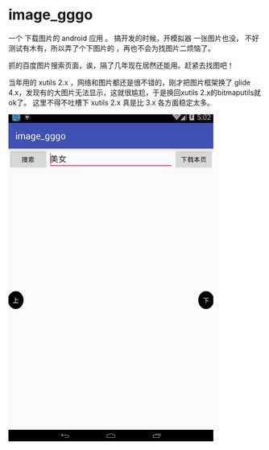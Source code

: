 # image_gggo
一个 下载图片的 android 应用 。
搞开发的时候，开模拟器  一张图片也没， 不好测试有木有，所以弄了个下图片的 ，再也不会为找图片二烦恼了。

抓的百度图片搜索页面，诶，隔了几年现在居然还能用。赶紧去找图吧！

   当年用的 xutils 2.x ，网络和图片都还是很不错的，刚才把图片框架换了 glide 4.x，发现有的大图片无法显示，这就很尴尬，于是换回xutils 2.x的bitmaputils就ok了。 这里不得不吐槽下 xutils 2.x 真是比 3.x 各方面稳定太多。



![avatar](https://github.com/hu5712022/image_gggo/blob/master/img_demo.gif)




